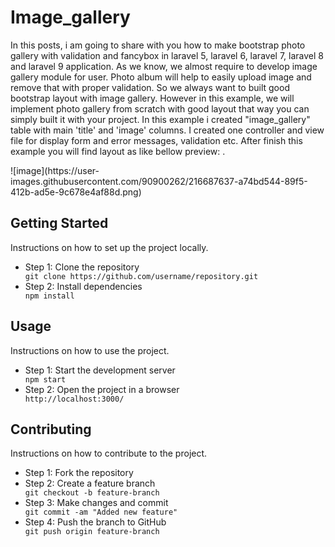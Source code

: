 <html>

<head>
  <title>README</title>
 
</head>

<body>
  <h1>Image_gallery</h1>
  <p>In this posts, i am going to share with you how to make bootstrap photo gallery with validation and fancybox in laravel 5, laravel 6, laravel 7, laravel 8 and laravel 9 application.
As we know, we almost require to develop image gallery module for user. Photo album will help to easily upload image and remove that with proper validation. So we always want to built good bootstrap layout with image gallery. However in this example, we will implement photo gallery from scratch with good layout that way you can simply built it with your project.
In this example i created "image_gallery" table with main 'title' and 'image' columns. I created one controller and view file for display form and error messages, validation etc. After finish this example you will find layout as like bellow preview:
.</p>
![image](https://user-images.githubusercontent.com/90900262/216687637-a74bd544-89f5-412b-ad5e-9c678e4af88d.png)

  <h2>Getting Started</h2>
  <p>Instructions on how to set up the project locally.</p>
  <ul>
    <li>Step 1: Clone the repository</li>
    <code>git clone https://github.com/username/repository.git</code>
    <li>Step 2: Install dependencies</li>
    <code>npm install</code>
  </ul>

  <h2>Usage</h2>
  <p>Instructions on how to use the project.</p>
  <ul>
    <li>Step 1: Start the development server</li>
    <code>npm start</code>
    <li>Step 2: Open the project in a browser</li>
    <code>http://localhost:3000/</code>
  </ul>

  <h2>Contributing</h2>
  <p>Instructions on how to contribute to the project.</p>
  <ul>
    <li>Step 1: Fork the repository</li>
    <li>Step 2: Create a feature branch</li>
    <code>git checkout -b feature-branch</code>
    <li>Step 3: Make changes and commit</li>
    <code>git commit -am "Added new feature"</code>
    <li>Step 4: Push the branch to GitHub</li>
    <code>git push origin feature-branch</code>
  </ul>
</body>

</html>
